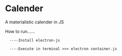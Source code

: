 # Calender
A materialistic calender in JS

How to run......
   
      ----Install electron-js
   
      ----Execute in terminal >>> electron container.js
